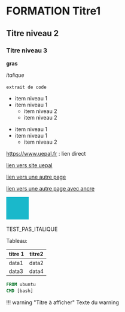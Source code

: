# FORMATION Titre1
## Titre niveau 2
### Titre niveau 3

**gras**

_italique_

`extrait de code`

* item niveau 1
* item niveau 1
	* item niveau 2
	* item niveau 2
	
- item niveau 1
- item niveau 1
	- item niveau 2
	
<https://www.uepal.fr> : lien direct

[lien vers site uepal](https://www.uepal.fr)

[lien vers une autre page](index.md)

[lien vers une autre page avec ancre](index.md#Titre1)

![titre image](carre.png)

TEST\_PAS\_ITALIQUE


Tableau: 

|titre 1|titre2|
|-----|-----|
|data1|data2|
|data3|data4|



``` Dockerfile
FROM ubuntu
CMD [bash]
```
	

!!! warning "Titre à afficher"
    Texte du warning
